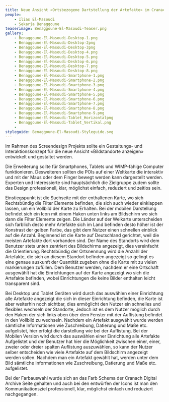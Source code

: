 ```yaml
---
title: Neue Ansicht «Ortsbezogene Dartstellung der Artefakte» im Cranach Digital Archive
people:
    - Ilias El-Masoudi
    - Sekarja Benaggoune
teaserimage: Benaggoune-El-Masoudi-Teaser.png
gallery:
    - Benaggoune-El-Masoudi-Desktop-1.png
    - Benaggoune-El-Masoudi-Desktop-2png
    - Benaggoune-El-Masoudi-Desktop-3png
    - Benaggoune-El-Masoudi-Desktop-4.png
    - Benaggoune-El-Masoudi-Desktop-5.png
    - Benaggoune-El-Masoudi-Desktop-6.png
    - Benaggoune-El-Masoudi-Desktop-7.png
    - Benaggoune-El-Masoudi-Desktop-8.png
    - Benaggoune-El-Masoudi-Smartphone-1.png
    - Benaggoune-El-Masoudi-Smartphone-2.png
    - Benaggoune-El-Masoudi-Smartphone-3.png
    - Benaggoune-El-Masoudi-Smartphone-4.png
    - Benaggoune-El-Masoudi-Smartphone-5.png
    - Benaggoune-El-Masoudi-Smartphone-6.png
    - Benaggoune-El-Masoudi-Smartphone-7.png
    - Benaggoune-El-Masoudi-Smartphone-8.png
    - Benaggoune-El-Masoudi-Smartphone-9.png
    - Benaggoune-El-Masoudi-Tablet_Horizontalpng
    - Benaggoune-El-Masoudi-Tablet_Vertikal.png
    - 
styleguide: Benaggoune-El-Masoudi-Styleguide.svg
---
```


Im Rahmen des Screendesign Projekts sollte ein Gestaltungs- und Interaktionskonzept für die neue Ansicht «Bildstandorte anzeigen» entwickelt und gestaltet werden.

Die Erweiterung sollte für Smartphones, Tablets und WIMP-fähige Computer funktionieren. Desweiteren sollten die POIs auf einer Weltkarte die interaktiv und mit der Maus oder dem Finger bewegt werden kann dargestellt werden. Experten und Interessierte sind hauptsächlich die Zielgruppe zudem sollte das Design professionell, klar, möglichst einfach, reduziert und zeitlos sein. 

Einstiegspunkt ist die Suchseite mit der enthaltenen Karte, wo sich Rechtsbündig die Filter Elemente befinden, die sich auch wieder einklappen lassen, um ein Vollbild der Karte zu Erhalten. Bei der mobilen Darstellung befindet sich ein Icon mit einem Haken unten links am Bildschirm wo sich dann die Filter Elemente zeigen. Die Länder auf der Welkarte unterscheiden sich farblich desto mehr Artefakte sich im Land befinden desto höher ist der Konstrast der gelben Farbe, das gibt dem Nutzer einen schnellen einblick auf die Anzahl. Beginnend ist die Karte auf Deutschland gerichtet, weil die meisten Artefakte dort vorhanden sind. Der Name des Standorts wird dem Benutzer stets unten zentriert des Bildschirms angezeigt, dies vereinfacht die Orientierung. Rechtsbündig der Ortsnennung wird die Anzahl der Artefakte, die sich an diesem Standort befinden angezeigt so gelingt es eine genaue auskunft der Quantität zugeben ohne die Karte mit zu vielen markierungen zufüllen. Dem Benutzer werden, nachdem er eine Ortschaft ausgewählt hat die Einrichtungen auf der Karte angezeigt wo sich die Artefakte befinden, wobei Einrichtungen die keine Bilder enthalten leicht transparent sind.

Bei Desktop und Tablet Geräten wird durch das auswählen einer Einrichtung alle Artefakte angezeigt die sich in dieser Einrichtung befinden, die Karte ist aber weiterhin noch sichtbar, dies ermöglicht den Nutzer ein schnelles und flexibles wechseln der Standorte, Jedoch ist es dem Nutzer möglich durch den Haken der sich links oben über dem Fenster mit der Auflistung befindet in den Vollbild zu wechseln. Nachdem ein Artefakt ausgwählt wurde werden sämtliche Informationen wie Zuschreibung, Datierung und Maße etc. aufgelistet, hier erfolgt die darstellung wie bei der Auflistung. Bei der Mobilen Version wird durch das auswählen einer Einrichtung alle Artefakte Aufgelistet und der Benutzer hat hier die Möglichkeit zwischen einer, einer, zweier oder dreier spalten Auflistung auszuwählen, so kann der Nutzer selber entscheiden wie viele Artefakte auf dem Bildschirm angezeigt werden sollen. Nachdem man ein Artefakt gewählt hat, werden unter dem Bild sämtliche Informationen wie Zuschreibung, Datierung und Maße etc. aufgelistet. 

Bei der Farbauswahl wurde sich an das Farb Schema der Cranach Digital Archive Seite gehalten und auch bei den entwürfen der Icons ist man den Kommunikationsziel 
professionell, klar, möglichst einfach und reduziert nachgegangen.

